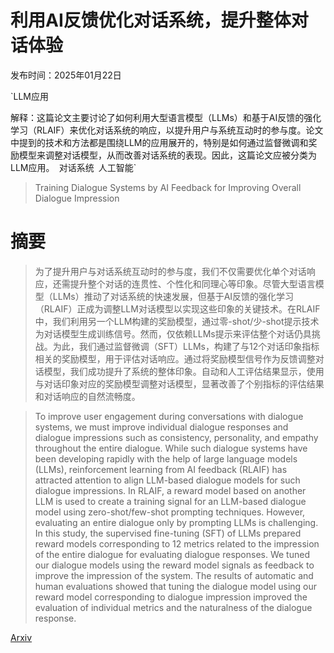 # 利用AI反馈优化对话系统，提升整体对话体验

发布时间：2025年01月22日

`LLM应用

解释：这篇论文主要讨论了如何利用大型语言模型（LLMs）和基于AI反馈的强化学习（RLAIF）来优化对话系统的响应，以提升用户与系统互动时的参与度。论文中提到的技术和方法都是围绕LLM的应用展开的，特别是如何通过监督微调和奖励模型来调整对话模型，从而改善对话系统的表现。因此，这篇论文应被分类为LLM应用。` `对话系统` `人工智能`

> Training Dialogue Systems by AI Feedback for Improving Overall Dialogue Impression

# 摘要

> 为了提升用户与对话系统互动时的参与度，我们不仅需要优化单个对话响应，还需提升整个对话的连贯性、个性化和同理心等印象。尽管大型语言模型（LLMs）推动了对话系统的快速发展，但基于AI反馈的强化学习（RLAIF）正成为调整LLM对话模型以实现这些印象的关键技术。在RLAIF中，我们利用另一个LLM构建的奖励模型，通过零-shot/少-shot提示技术为对话模型生成训练信号。然而，仅依赖LLMs提示来评估整个对话仍具挑战。为此，我们通过监督微调（SFT）LLMs，构建了与12个对话印象指标相关的奖励模型，用于评估对话响应。通过将奖励模型信号作为反馈调整对话模型，我们成功提升了系统的整体印象。自动和人工评估结果显示，使用与对话印象对应的奖励模型调整对话模型，显著改善了个别指标的评估结果和对话响应的自然流畅度。

> To improve user engagement during conversations with dialogue systems, we must improve individual dialogue responses and dialogue impressions such as consistency, personality, and empathy throughout the entire dialogue. While such dialogue systems have been developing rapidly with the help of large language models (LLMs), reinforcement learning from AI feedback (RLAIF) has attracted attention to align LLM-based dialogue models for such dialogue impressions. In RLAIF, a reward model based on another LLM is used to create a training signal for an LLM-based dialogue model using zero-shot/few-shot prompting techniques. However, evaluating an entire dialogue only by prompting LLMs is challenging. In this study, the supervised fine-tuning (SFT) of LLMs prepared reward models corresponding to 12 metrics related to the impression of the entire dialogue for evaluating dialogue responses. We tuned our dialogue models using the reward model signals as feedback to improve the impression of the system. The results of automatic and human evaluations showed that tuning the dialogue model using our reward model corresponding to dialogue impression improved the evaluation of individual metrics and the naturalness of the dialogue response.

[Arxiv](https://arxiv.org/abs/2501.12698)